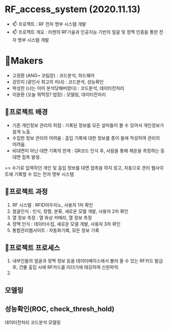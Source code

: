 # RF_access_system (2020.11.13)

  - 📫  프로젝트 : RF 전자 명부 시스템 개발
  - 📫  프로젝트 개요 : 라젠의 RF기술과 인공지능 기반의 얼굴 및 정맥 인증을 통한 전자 명부 시스템 개발 

# 🎈Makers
- 고정환 (ANG~ 꼬팀장) : 코드분석, 하드웨어
- 강민지 (광인사 최고의 미녀) : 코드분석, 성능확인
- 박성찬 (너는 이미 분석당해버렸다) : 코드분석, 데이터전처리
- 이윤환 (오늘 뭐먹징? 밥장) : 모델링, 데이터전처리

## 🌠프로젝트 배경 
- 기존 개인정보 관리의 허점 : 기록된 정보를 모든 살마들이 볼 수 있어서 개인정보가 쉽게 노출.
- 수집한 정보 관리의 어려움 : 출입 기록에 대한 정보를 종이 들에 작성하여 관리의 어려움.
- 비대면이 아닌 대면 기록의 한계 : QR코드 인식 후, 사람을 통해 체온을 측정하는 등 대면 접촉 발생.

=> 수기로 입력하던 개인 및 출입 정보를 대면 접촉을 하지 않고, 자동으로 관리 웹사이트에 기록할 수 있는 전자 명부 시스템 

## 🌠프로젝트 과정
1. RF 시스템 : RFID아두이노, 사용자 1차 확인
2. 얼굴인식 : 인식, 정렬, 분류, 새로운 모델 개발, 사용자 2차 확인
3. 열 정보 측정 : 열 화상 카메라, 열 정보 측정
4. 정맥 인식 : 데이터수집, 새로운 모델 개발, 사용자 3차 확인
5. 통합관리웹사이트 : 자동화기록, 모든 정보 기록

## 🌠프로젝트 프로세스
1. 내부인들의 얼굴과 정맥 정보 등을 데이터베이스에서 불러 올 수 있는 RF카드 발급 후, 건물 출입 시에 RF카드를 리더기에 태깅하여 신원파악.
2. 

## 모델링

## 성능확인(ROC, check_thresh_hold)
데이터전처리
코드분석
모델링
